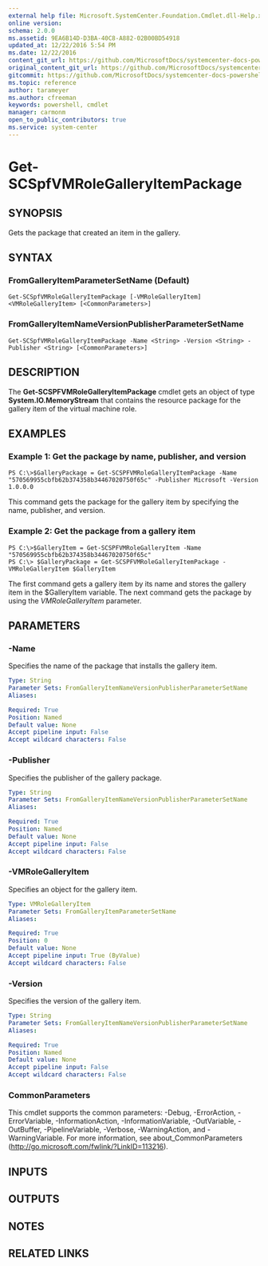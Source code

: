 ```yaml
---
external help file: Microsoft.SystemCenter.Foundation.Cmdlet.dll-Help.xml
online version: 
schema: 2.0.0
ms.assetid: 9EA6B14D-D3BA-40C8-A882-02B00BD54918
updated_at: 12/22/2016 5:54 PM
ms.date: 12/22/2016
content_git_url: https://github.com/MicrosoftDocs/systemcenter-docs-powershell/blob/live/systemcenter-cmdlets/SystemCenter2016/ServiceProviderFoundation/vlatest/Get-SCSPFVMRoleGalleryItemPackage.md
original_content_git_url: https://github.com/MicrosoftDocs/systemcenter-docs-powershell/blob/live/systemcenter-cmdlets/SystemCenter2016/ServiceProviderFoundation/vlatest/Get-SCSPFVMRoleGalleryItemPackage.md
gitcommit: https://github.com/MicrosoftDocs/systemcenter-docs-powershell/blob/17c3a51bd892aad46c731d9f381f0704b4815004/systemcenter-cmdlets/SystemCenter2016/ServiceProviderFoundation/vlatest/Get-SCSPFVMRoleGalleryItemPackage.md
ms.topic: reference
author: tarameyer
ms.author: cfreeman
keywords: powershell, cmdlet
manager: carmonm
open_to_public_contributors: true
ms.service: system-center
---
```


# Get-SCSpfVMRoleGalleryItemPackage

## SYNOPSIS
Gets the package that created an item in the gallery.

## SYNTAX

### FromGalleryItemParameterSetName (Default)
```
Get-SCSpfVMRoleGalleryItemPackage [-VMRoleGalleryItem] <VMRoleGalleryItem> [<CommonParameters>]
```

### FromGalleryItemNameVersionPublisherParameterSetName
```
Get-SCSpfVMRoleGalleryItemPackage -Name <String> -Version <String> -Publisher <String> [<CommonParameters>]
```

## DESCRIPTION
The **Get-SCSPFVMRoleGalleryItemPackage** cmdlet gets an object of type **System.IO.MemoryStream** that contains the resource package for the gallery item of the virtual machine role.

## EXAMPLES

### Example 1: Get the package by name, publisher, and version
```
PS C:\>$GalleryPackage = Get-SCSPFVMRoleGalleryItemPackage -Name "570569955cbfb62b374358b34467020750f65c" -Publisher Microsoft -Version 1.0.0.0
```

This command gets the package for the gallery item by specifying the name, publisher, and version.

### Example 2: Get the package from a gallery item
```
PS C:\>$GalleryItem = Get-SCSPFVMRoleGalleryItem -Name "570569955cbfb62b374358b34467020750f65c"
PS C:\> $GalleryPackage = Get-SCSPFVMRoleGalleryItemPackage -VMRoleGalleryItem $GalleryItem
```

The first command gets a gallery item by its name and stores the gallery item in the $GalleryItem variable.
The next command gets the package by using the *VMRoleGalleryItem* parameter.

## PARAMETERS

### -Name
Specifies the name of the package that installs the gallery item.

```yaml
Type: String
Parameter Sets: FromGalleryItemNameVersionPublisherParameterSetName
Aliases: 

Required: True
Position: Named
Default value: None
Accept pipeline input: False
Accept wildcard characters: False
```

### -Publisher
Specifies the publisher of the gallery package.

```yaml
Type: String
Parameter Sets: FromGalleryItemNameVersionPublisherParameterSetName
Aliases: 

Required: True
Position: Named
Default value: None
Accept pipeline input: False
Accept wildcard characters: False
```

### -VMRoleGalleryItem
Specifies an object for the gallery item.

```yaml
Type: VMRoleGalleryItem
Parameter Sets: FromGalleryItemParameterSetName
Aliases: 

Required: True
Position: 0
Default value: None
Accept pipeline input: True (ByValue)
Accept wildcard characters: False
```

### -Version
Specifies the version of the gallery item.

```yaml
Type: String
Parameter Sets: FromGalleryItemNameVersionPublisherParameterSetName
Aliases: 

Required: True
Position: Named
Default value: None
Accept pipeline input: False
Accept wildcard characters: False
```

### CommonParameters
This cmdlet supports the common parameters: -Debug, -ErrorAction, -ErrorVariable, -InformationAction, -InformationVariable, -OutVariable, -OutBuffer, -PipelineVariable, -Verbose, -WarningAction, and -WarningVariable. For more information, see about_CommonParameters (http://go.microsoft.com/fwlink/?LinkID=113216).

## INPUTS

## OUTPUTS

## NOTES

## RELATED LINKS

